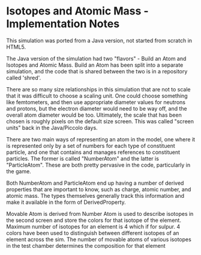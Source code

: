 # Isotopes and Atomic Mass - Implementation Notes

This simulation was ported from a Java version, not started from scratch in HTML5.

The Java version of the simulation had two "flavors" - Build an Atom and Isotopes and Atomic Mass.  Build an Atom
has been split into a separate simulation, and the code that is shared between the two is in a repository called
'shred'.

There are so many size relationships in this simulation that are not to scale that it was difficult to choose a scaling
unit.  One could choose something like femtometers, and then use appropriate diameter values for neutrons and protons,
but the electron diameter would need to be way off, and the overall atom diameter would be too.  Ultimately, the scale
that has been chosen is roughly pixels on the default size screen.  This was called "screen units" back in the
Java/Piccolo days.

There are two main ways of representing an atom in the model, one where it is represented only by a set of numbers for
each type of constituent particle, and one that contains and manages references to constituent particles.  The former is
called "NumberAtom" and the latter is "ParticleAtom".  These are both pretty pervasive in the code, particularly in the
game.

Both NumberAtom and ParticleAtom end up having a number of derived properties that are important to know, such as
charge, atomic number, and atomic mass.  The types themselves generally track this information and make it available in
the form of DerivedProperty.

Movable Atom is derived from Number Atom is used to describe isotopes in the second screen and store the colors for that
isotope of the element. Maximum number of isotopes for an element is 4 which if for sulpur. 4 colors have been used to
distinguish between different isotopes of an element across the sim. The number of movable atoms of various isotopes in
the test chamber determines the composition for that element